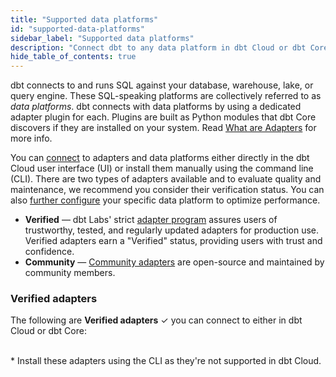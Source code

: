 ```yaml
---
title: "Supported data platforms"
id: "supported-data-platforms"
sidebar_label: "Supported data platforms"
description: "Connect dbt to any data platform in dbt Cloud or dbt Core, using a dedicated adapter plugin"
hide_table_of_contents: true
---
```


dbt connects to and runs SQL against your database, warehouse, lake, or query engine. These SQL-speaking platforms are collectively referred to as _data platforms_. dbt connects with data platforms by using a dedicated adapter plugin for each. Plugins are built as Python modules that dbt Core discovers if they are installed on your system. Read [What are Adapters](/guides/dbt-ecosystem/adapter-development/1-what-are-adapters) for more info. 

You can [connect](/docs/connect-adapters) to adapters and data platforms either directly in the dbt Cloud user interface (UI) or install them manually using the command line (CLI). There are two types of adapters available and to evaluate quality and maintenance, we recommend you consider their verification status. You can also [further configure](/reference/resource-configs/postgres-configs) your specific data platform to optimize performance. 

- **Verified** &mdash; dbt Labs' strict [adapter program](/guides/dbt-ecosystem/adapter-development/7-verifying-a-new-adapter) assures users of trustworthy, tested, and regularly updated adapters for production use. Verified adapters earn a "Verified" status, providing users with trust and confidence. 
- **Community** &mdash; [Community adapters](/docs/community-adapters) are open-source and maintained by community members. 

### Verified adapters

The following are **Verified adapters** ✓ you can connect to either in dbt Cloud or dbt Core:

<div className="grid--4-col">

<Card
    title="AlloyDB"
    body="<a href='/docs/cloud/connect-data-platform/connect-redshift-postgresql-alloydb'><img src='/img/icons/dbt-bit.svg' width='7%'/>Set up in dbt Cloud </a> <br /><a href='/docs/core/connect-data-platform/alloydb-setup'><img src='/img/icons/dbt-bit.svg' width='7%'/>Install using the CLI </a> <br /><br />  Latest version: 1.4"
    icon="alloydb"/>

<Card
    title="BigQuery"
    body="<a href='/docs/cloud/connect-data-platform/connect-bigquery'><img src='/img/icons/dbt-bit.svg' width='7%'/>Set up in dbt Cloud </a> <br /><a href='/docs/core/connect-data-platform/bigquery-setup'><img src='/img/icons/dbt-bit.svg' width='7%'/>Install using the CLI </a> <br /><br /> Latest version: 1.4"
    icon="bigquery"/>

<Card
    title="Databricks"
    body="<a href='/docs/cloud/connect-data-platform/connect-databricks'><img src='/img/icons/dbt-bit.svg' width='7%'/>Set up in dbt Cloud </a> <br /><a href='/docs/core/connect-data-platform/databricks-setup'><img src='/img/icons/dbt-bit.svg' width='7%'/>Install using the CLI  </a> <br /><br /> Latest version: 1.4"
    icon="databricks"/>

<Card
    title="Postgres"
    body="<a href='/docs/cloud/connect-data-platform/connect-redshift-postgresql-alloydb'><img src='/img/icons/dbt-bit.svg' width='7%'/>Set up in dbt Cloud </a> <br /><a href='/docs/core/connect-data-platform/postgres-setup'><img src='/img/icons/dbt-bit.svg' width='7%'/>Install using the CLI </a> <br /><br /> Latest version: 1.4"
    icon="redshift"/>

<Card
    title="Redshift"
    body="<a href='/docs/cloud/connect-data-platform/connect-redshift-postgresql-alloydb'><img src='/img/icons/dbt-bit.svg' width='7%'/>Set up in dbt Cloud </a> <br /><a href='/docs/core/connect-data-platform/redshift-setup'><img src='/img/icons/dbt-bit.svg' width='7%'/>Install using the CLI </a> <br /><br /> Latest version: 1.4"
    icon="redshift"/>

<Card
    title="Snowflake"
    body="<a href='/docs/cloud/connect-data-platform/connect-snowflake'><img src='/img/icons/dbt-bit.svg' width='7%'/>Set up in dbt Cloud </a> <br /><a href='/docs/core/connect-data-platform/snowflake-setup'><img src='/img/icons/dbt-bit.svg' width='7%'/>Install using the CLI  </a> <br /><br /> Latest version: 1.4"
    icon="snowflake"/>

<Card
    title="Spark"
    body="<a href='/docs/cloud/connect-data-platform/connect-apache-spark'><img src='/img/icons/dbt-bit.svg' width='7%'/>Set up in dbt Cloud </a> <br /><a href='/docs/core/connect-data-platform/spark-setup'><img src='/img/icons/dbt-bit.svg' width='7%'/>Install using the CLI </a> <br /><br /> Latest version: 1.4"
    icon="databricks"/>

<Card
    title="Starburst"
    body="<a href='/docs/cloud/connect-data-platform/connect-starburst-trino'><img src='/img/icons/dbt-bit.svg' width='7%'/>Set up in dbt Cloud </a> <br /><a href='/docs/core/connect-data-platform/trino-setup'><img src='/img/icons/dbt-bit.svg' width='7%'/>Install using the CLI  </a> <br /> <br /> Latest version: 1.4"
    icon="starburst"/>

<Card
    title="Dremio*"
    body="<a href='/docs/core/connect-data-platform/dremio-setup'><img src='/img/icons/dbt-bit.svg' width='7%'/>Install using the CLI  </a> <br /><br /> Latest version: 1.4<br /> 🚧 Verification in progress"
    icon="rocket"/>

<Card
    title="Azure Synapse*"
    body="<a href='/docs/core/connect-data-platform/azuresynapse-setup'><img src='/img/icons/dbt-bit.svg' width='7%'/>Install using the CLI  </a> <br /><br /> Latest version: 1.3<br /> 🚧 Verification in progress"
    icon="rocket"/>

</div>

<br />
* Install these adapters using the CLI as they're not supported in dbt Cloud. <br />
